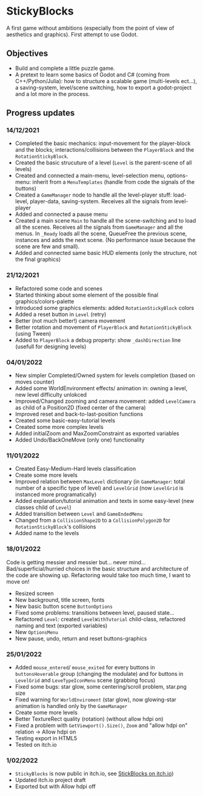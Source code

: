 # StickyBlocks

A first game without ambitions (especially from the point of view of aesthetics and graphics). First attempt to use Godot.
## Objectives

* Build and complete a little puzzle game. 
* A pretext to learn some basics of Godot and C# (coming from C++/Python/Julia): how to structure a scalable game (multi-levels ect...), a saving-system, level/scene switching, how to export a godot-project and a lot more in the process.

## Progress updates

### 14/12/2021

* Completed the basic mechanics: input-movement for the player-block and the blocks;  interactions/collisions between the `PlayerBlock` and the `RotationStickyBlock`.
* Created the basic strucuture of a level (`Level` is the parent-scene of all levels)
* Created and connected a main-menu, level-selection menu, options-menu: inherit from a `MenuTemplates` (handle from code the signals of the buttons)
* Created a `GameManager` node to handle all the level-player stuff: load-level, player-data, saving-system. Receives all the signals from level-player
* Added and connected a pause menu
* Created a main scene `Main` to handle all the scene-switching and to load all the scenes. Receives all the signals from `GameManager` and all the menus. In `_Ready` loads all the scene, QueueFree the previous scene, instances and adds the next scene. (No performance issue because the scene are few and small).
* Added and connected same basic HUD elements (only the structure, not the final graphics)

### 21/12/2021

* Refactored some code and scenes
* Started thinking about some element of the possible final graphics/colors-palette
* Introduced some graphics elements: added `RotationStickyBlock` colors
* Added a reset button in `Level` (retry)
* Better (not much better!) camera movement
* Better rotation and movement of `PlayerBlock` and `RotationStickyBlock` (using Tween)
* Added to `PlayerBlock` a debug property: show `_dashDirection` line (usefull for designing levels)

### 04/01/2022

* New simpler Completed/Owned system for levels completion (based on moves counter)
* Added some WorldEnvironment effects/ animation in: owning a level, new level difficulty unlokced
* Improved/Changed zooming and camera movement: added `LevelCamera` as child of a Position2D (fixed center of the camera)
* Improved reset and back-to-last-position functions
* Created some basic-easy-tutorial levels
* Created some more complex levels
* Added initialZoom and MaxZoomConstraint as exported variables
* Added Undo/BackOneMove (only one) functionality

### 11/01/2022

* Created Easy-Medium-Hard levels classification
* Create some more levels 
* Improved relation between `MaxLevel` dictionary (in `GameManager`: total number of a specific type of level) and
  `LevelGrid` (now `LevelGrid` is instanced more programatically)
* Added explanation/tutorial animation and texts in some easy-level (new classes child of `Level`)
* Added transition between `Level` and `GameEndedMenu`
* Changed from a `CollisionShape2D` to a `CollisionPolygon2D` for `RotationStickyBlock`'s collisions
* Added name to the levels

### 18/01/2022

Code is getting messier and messier but... never mind... 
Bad/superficial/hurried choices in the basic structure and architecture of the code
are showing up.
Refactoring would take too much time, I want to move on!

* Resized screen
* New background, title screen, fonts
* New basic button scene `ButtonOptions` 
* Fixed some problems: transitions between level, paused state...
* Refactored `Level`: created `LevelWithTutorial` child-class, refactored naming and text (exported variables)
* New `OptionsMenu`
* New pause, undo, return and reset buttons-graphics

### 25/01/2022

* Added `mouse_entered`/ `mouse_exited` for every buttons in `buttonsHoverable` group (changing the modulate) and for buttons in `LevelGrid` and `LeveTypeIconMenu` scene (grabbing focus) 
* Fixed some bugs: star glow, some centering/scroll problem, star.png size
* Fixed warning for `WorldEnviroment` (star glow), now glowing-star animation is handled only by the `GameManager` 
* Create some more levels  
* Better TextureRect quality (rotation) (without allow hdpi on)  
* Fixed a problem with `GetViewport().Size()`, `Zoom` and "allow hdpi on" relation → Allow hdpi on
* Testing export in HTML5
* Tested on itch.io

### 1/02/2022

* `StickyBlocks` is now public in itch.io, see [StickBlocks on itch.io](https://neurodivergentgames.itch.io/stickyblocks))
* Updated itch.io project draft 
* Exported but with Allow hdpi off
